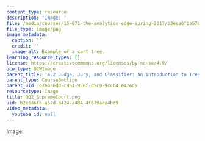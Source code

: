 ```yaml
---
content_type: resource
description: 'Image: '
file: /media/courses/15-071-the-analytics-edge-spring-2017/b2eea6fba57db424a4844f679aee4bc9_QQ2_SupremeCourt.png
file_type: image/png
image_metadata:
  caption: ''
  credit: ''
  image-alt: Example of a cart tree.
learning_resource_types: []
license: https://creativecommons.org/licenses/by-nc-sa/4.0/
ocw_type: OCWImage
parent_title: '4.2 Judge, Jury, and Classifier: An Introduction to Trees '
parent_type: CourseSection
parent_uid: 076a36dd-c951-926f-d5c9-9ccb41e476d9
resourcetype: Image
title: QQ2_SupremeCourt.png
uid: b2eea6fb-a57d-b424-a484-4f679aee4bc9
video_metadata:
  youtube_id: null
---
```

Image: 